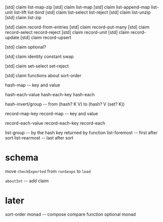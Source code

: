 [std] claim list-map-zip
[std] claim list-map
[std] claim list-append-map list-unit list-lift list-bind
[std] claim list-select list-reject
[std] claim list-unzip
[std] claim list-zip

[std] claim record-from-entries
[std] claim record-put-many
[std] claim record-select record-reject
[std] claim record-unit
[std] claim record-update
[std] claim record-upsert

[std] claim optional?

[std] claim identity constant swap

[std] claim set-select set-reject

[std] claim functions about sort-order

hash-map -- key and value

hash-each-value
hash-each-key
hash-each

hash-invert/group -- from (hash? K V) to (hash? V (set? K))

record-map-key
record-map -- key and value

record-each-value
record-each-key
record-each

list-group -- by the hash key returned by function
list-foremost -- first after sort
list-rearmost -- last after sort

# schema

move `checkExported` from `runSexps` to `load`

`aboutInt` -- add claim

# later

sort-order monad -- compose compare function
optional monad

